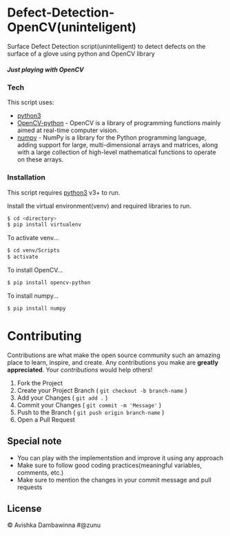 # Defect-Detection-OpenCV(uninteligent)


Surface Defect Detection script(unintelligent) to detect defects on the surface of a glove using python and OpenCV library
##### Just playing with OpenCV





### Tech

This script uses:

* [python3](https://www.python.org/) 
* [OpenCV-python](https://pypi.org/project/opencv-python/) - OpenCV is a library of programming functions mainly aimed at real-time computer vision.
* [numpy](https://numpy.org/install/) - NumPy is a library for the Python programming language, adding support for large, multi-dimensional arrays and matrices, along with a large collection of high-level mathematical functions to operate on these arrays.


### Installation

This script requires [python3](https://www.python.org/) v3+ to run.

Install the virtual environment(venv) and required libraries to run.

```sh
$ cd <directory>
$ pip install virtualenv
```

To activate venv...

```sh
$ cd venv/Scripts
$ activate
```

To install OpenCV...

```sh
$ pip install opencv-python
```

To install numpy...

```sh
$ pip install numpy
```

<!-- CONTRIBUTING -->

# Contributing

Contributions are what make the open source community such an amazing place to learn, inspire, and create. Any contributions you make are **greatly appreciated**. Your *contributions* would help others!  

1. Fork the Project
2. Create your Project Branch ( `git checkout -b branch-name` )
3. Add your Changes ( `git add .` )
4. Commit your Changes ( `git commit -m 'Message'` )
5. Push to the Branch ( `git push origin branch-name` )
6. Open a Pull Request

## Special note
- You can play with the implementstion and improve it using any approach
- Make sure to follow good coding practices(meaningful variables, comments, etc.)
- Make sure to mention the changes in your commit message and pull requests


License
----

:copyright: Avishka Dambawinna #@zunu



